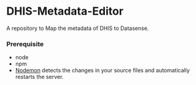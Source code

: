 # DHIS-Metadata-Editor
A repository to Map the metadata of DHIS to Datasense.

### Prerequisite 
  * node
  * npm
  * [Nodemon](http://nodemon.io/) detects the changes in your source files and automatically restarts the server.

